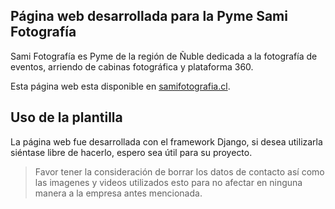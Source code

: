 ## Página web desarrollada para la Pyme Sami Fotografía


Sami Fotografía es Pyme de la región de Ñuble dedicada a la fotografía de eventos, arriendo de cabinas fotográfica y plataforma 360.

Esta página web esta disponible en [samifotografia.cl](www.samifotografia.cl).


## Uso de la plantilla

La página web fue desarrollada con el framework Django, si desea utilizarla siéntase libre de hacerlo, espero sea útil para su proyecto. 
>Favor tener la consideración de borrar los datos de contacto
>así como las imagenes y videos utilizados
>esto para no afectar en ninguna manera a la empresa antes mencionada.


